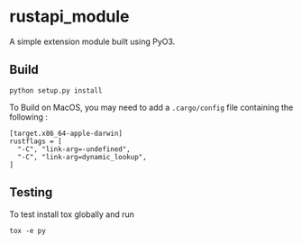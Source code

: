 # rustapi_module

A simple extension module built using PyO3.

## Build

```shell
python setup.py install
```
To Build on MacOS, you may need to add a `.cargo/config` file containing the following :

```
[target.x86_64-apple-darwin]
rustflags = [
  "-C", "link-arg=-undefined",
  "-C", "link-arg=dynamic_lookup",
]
```



## Testing

To test install tox globally and run

```shell
tox -e py
```
